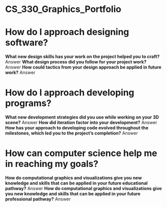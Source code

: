 # CS_330_Graphics_Portfolio

# How do I approach designing software?
**What new design skills has your work on the project helped you to craft?** 
Answer 
**What design process did you follow for your project work?** 
Answer 
**How could tactics from your design approach be applied in future work?** 
Answer 
# How do I approach developing programs?
**What new development strategies did you use while working on your 3D scene?** 
Answer 
**How did iteration factor into your development?** 
Answer 
**How has your approach to developing code evolved throughout the milestones, which led you to the project’s completion?** 
Answer 
# How can computer science help me in reaching my goals?
**How do computational graphics and visualizations give you new knowledge and skills that can be applied in your future educational pathway?** 
Answer 
**How do computational graphics and visualizations give you new knowledge and skills that can be applied in your future professional pathway?** 
Answer 
